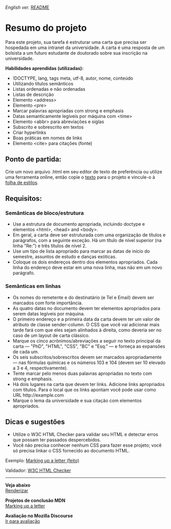 <span><i>English ver.</i> <a href="https://github.com/alexandre-j-dev/MDN-Mozilla-Developer-Network/blob/HTML/Projects_%20Marking%20up%20a%20letter/README.en.md"> README</a></span>

<h1> Resumo do projeto </h1>

<p>Para este projeto, sua tarefa é estruturar uma carta que precisa ser hospedada em uma intranet da universidade. A carta é uma resposta de um bolsista a um futuro estudante de doutorado sobre sua inscrição na universidade.</p>

<strong>Habilidades aprendidas (utilizadas):</strong>
<ul>
<li>!DOCTYPE, lang, tags meta, utf-8, autor, nome, conteúdo </li>
<li>Utilizando títulos semânticos</li>
<li>Listas ordenadas e não ordenadas</li>
<li>Listas de descrição</li>
<li>Elemento &lt;address&gt; </li>
<li>Elemento &lt;pre&gt; </li>
<li>Marcar palavras apropriadas com strong e emphasis</li>
<li>Datas semanticamente legíveis por máquina com &lt;time&gt;</li>
<li>Elemento &lt;abbr&gt; para abreviações e siglas</li> 
<li>Subscrito e sobrescrito em textos</li>
<li>Criar hyperlinks</li>
<li>Boas práticas em nomes de links</li>  
<li>Elemento &lt;cite&gt; para citações (fonte)</li>
</ul>

<h2> Ponto de partida: </h2>
<p>Crie um novo arquivo .html em seu editor de texto de preferência ou utilize uma ferramenta online, então copie o <a href="https://github.com/mdn/learning-area/blob/main/html/introduction-to-html/marking-up-a-letter-start/letter-text.txt">texto</a> para o projeto e vincule-o à <a href="https://github.com/mdn/learning-area/blob/main/html/introduction-to-html/marking-up-a-letter-start/css.txt">folha de estilos</a>.</p>


<h2> Requisitos: </h2>

<h3> Semânticas de bloco/estrutura </h3>

<ul>
<li>Use a estrutura de documento apropriada, incluindo doctype e elementos &lt;html&gt;, &lt;head&gt; and &lt;body&gt;.</li>
<li>Em geral, a carta deve ser estruturada com uma organização de títulos e parágrafos, com a seguinte exceção. Há um título de nível superior (na linha "Re:") e três títulos de nível 2.</li>
<li>Use um tipo de lista apropriado para marcar as datas de início do semestre, assuntos de estudo e danças exóticas.</li>
<li>Coloque os dois endereços dentro dos elementos apropriados. Cada linha do endereço deve estar em uma nova linha, mas não em um novo parágrafo.</li>
</ul>

<h3>Semânticas em linhas</h3>

<ul>
<li>Os nomes do remetente e do destinatário (e Tel e Email) devem ser marcados com forte importância.</li>
<li>As quatro datas no documento devem ter elementos apropriados para serem datas legíveis por máquina.</li>
<li>O primeiro endereço e a primeira data da carta devem ter um valor de atributo de classe sender-column. O CSS que você vai adicionar mais tarde fará com que eles sejam alinhados à direita, como deveria ser no caso de um layout de carta clássico.</li>
<li>Marque os cinco acrônimos/abreviações a seguir no texto principal da carta — "PhD", "HTML", "CSS", "BC" e "Esq." — e forneça as expansões de cada um.</li>
<li>Os seis subscritos/sobrescritos devem ser marcados apropriadamente — nas fórmulas químicas e os números 103 e 104 (devem ser 10 elevado a 3 e 4, respectivamente).</li>
<li>Tente marcar pelo menos duas palavras apropriadas no texto com strong e emphasis.</li>
<li>Há dois lugares na carta que devem ter links. Adicione links apropriados com títulos. Para o local que os links apontam você pode usar como URL http://example.com </li>
<li>Marque o lema da universidade e sua citação com elementos apropriados.</li>
</ul>


<h2>Dicas e sugestões</h2>
<ul>
<li>Utilize o W3C HTML Checker para validar seu HTML e detectar erros que possam ter passados despercebidos.</li>
<li>Você não precisa conhecer nenhum CSS para fazer esse projeto; você só precisa linkar o CSS fornecido ao documento HTML.</li>
</ul>

Exemplo:
<a href="https://developer.mozilla.org/en-US/docs/Learn/HTML/Introduction_to_HTML/Marking_up_a_letter/letter-update.png"> Marking up a letter (feito) </a>

Validador:
<a href="https://validator.w3.org">W3C HTML Checker</a>  <br><hr>
  
<strong>Veja abaixo</strong><br>
<a href="https://htmlpreview.github.io/?https://github.com/alexandre-j-dev/MDN-Mozilla-Developer-Network/blob/HTML/Projects_%20Marking%20up%20a%20letter/index.html"> Renderizar </a><br>

<strong>Projetos de conclusão MDN</strong><br>
<a href="https://developer.mozilla.org/en-US/docs/Learn/HTML/Introduction_to_HTML/Marking_up_a_letter"> Marking up a letter </a>

<strong>Avaliação no Mozilla Discourse</strong><br>
<a href="https://discourse.mozilla.org/t/assessment-wanted-for-html-marking-up-a-letter-exercise/106851/2">Ir para avaliação </a>
